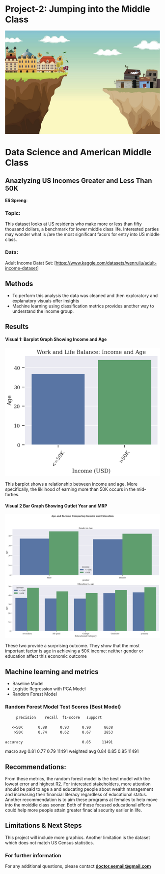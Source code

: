 # Project-2: Jumping into the Middle Class 
![alt text](https://github.com/Elispreng/Project-2/blob/main/US%20Income.jpg)

# Data Science and American Middle Class
## Anazlyzing US Incomes Greater and Less Than 50K

**Eli Spreng**: 

### Topic:

This dataset looks at US residents who make more or less than fifty thousand dollars, a benchmark for lower middle class life. Interested parties may wonder what is
/are the most significant facors for entry into US middle class. 

### Data:
Adult Income Datat Set: [https://www.kaggle.com/datasets/wenruliu/adult-income-dataset]


## Methods
- To perform this analysis the data was cleaned and then exploratory and explanatory visuals offer insights
- Machine learning using classification metrics provides another way to understand the income group. 

## Results

#### Visual 1: Barplot Graph Showing Income and Age
![alt text](https://github.com/Elispreng/Project-2/blob/main/Income%20and%20Age.png)

This barplot shows a relationship between income and age. More specifically, the liklihood of earning more than 50K occurs in the mid-forties. 

#### Visual 2 Bar  Graph Showing Outlet Year and MRP

![alt text](https://github.com/Elispreng/Project-2/blob/main/Income_Education%20and%20Gender.png)


These two provide a surprising outcome. They show that the most important factor is age in achieving a 50K income: neither gender or education affect this economic
outcome

## Machine learning and metrics
- Baseline Model
- Logistic Regression with PCA Model
- Random Forest Model


### Random Forest Model Test Scores (Best Model)

         precision    recall  f1-score   support

       <=50K       0.88      0.93      0.90      8638
        >50K       0.74      0.62      0.67      2853

    accuracy                           0.85     11491
   macro avg       0.81      0.77      0.79     11491
weighted avg       0.84      0.85      0.85     11491

     
## Recommendations:

From these metrics, the random forest model is the best model with the lowest error and highest R2. For interested stakeholders, more attention should be paid to age a
and educating people about wealth management and increasing their financial literacy regardless of educational status. Another recommendation is to aim these programs
at females to help move into the moiddle class sooner. Both  of these focused educational efforts  could help more people  attain greater finacial security earlier
in life. 

## Limitations & Next Steps

This project will include more graphics. Another limitation is the dataset which does not match US Census statistics. 

### For further information


For any additional questions, please contact **doctor.eemail@gmail.com**
